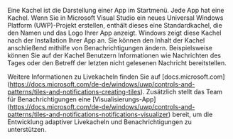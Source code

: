 ﻿Eine Kachel ist die Darstellung einer App im Startmenü. Jede App hat eine Kachel. Wenn Sie in Microsoft Visual Studio ein neues Universal Windows Platform (UWP)-Projekt erstellen, enthält dieses eine Standardkachel, die den Namen und das Logo Ihrer App anzeigt. Windows zeigt diese Kachel nach der Installation Ihrer App an. Sie können den Inhalt der Kachel anschließend mithilfe von Benachrichtigungen ändern. Beispielsweise können Sie auf der Kachel Benutzern Informationen wie Nachrichten des Tages oder den Betreff der letzten nicht gelesenen Nachricht bereitstellen.

Weitere Informationen zu Livekacheln finden Sie auf [docs.microsoft.com] (https://docs.microsoft.com/de-de/windows/uwp/controls-and-patterns/tiles-and-notifications-creating-tiles). Zusätzlich stellt das Team für Benachrichtigungen eine [Visualisierungs-App] (https://docs.microsoft.com/de-de/windows/uwp/controls-and-patterns/tiles-and-notifications-notifications-visualizer) bereit, um die Entwicklung adaptiver Livekacheln und Benachrichtigungen zu unterstützen.
